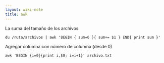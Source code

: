 ```yaml
---
layout: wiki-note
title: awk
---
```

La suma del tamaño de los archivos

    du /ruta/archivos | awk 'BEGIN { sum=0 }{ sum+= $1 } END{ print sum }'

Agregar columna con número de columna (desde 0)

    awk 'BEGIN {i=0}{print i,$0; i=i+1}' archivo.txt

